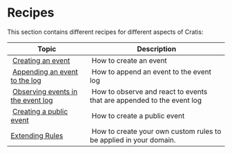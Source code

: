 # Recipes

This section contains different recipes for different aspects of Cratis:

| Topic | Description |
| ----- | ----------- |
| [Creating an event](./creating-an-event.md) | How to create an event |
| [Appending an event to the log](./appending-an-event-to-event-log.md) | How to append an event to the event log |
| [Observing events in the event log](./observing-events-in-event-log.md) | How to observe and react to events that are appended to the event log |
| [Creating a public event](./creating-a-public.event.md) | How to create a public event |
| [Extending Rules](./rules/extending-rules.md) | How to create your own custom rules to be applied in your domain. |
